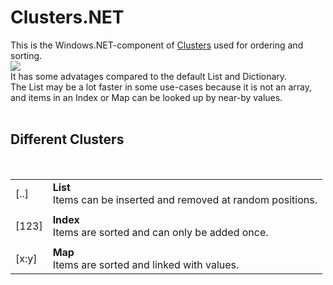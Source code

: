 ﻿<h1>Clusters.NET</h1>

<p>
This is the Windows.NET-component of
<a href="http://github.com/svenbieg/clusters">Clusters</a>
used for ordering and sorting.<br />
<img src="https://github.com/svenbieg/Clusters.NET/assets/12587394/4ea7ffb9-b870-47e7-a20f-899c64e9b1ec" /><br />
It has some advatages compared to the default List and Dictionary.<br />
The List may be a lot faster in some use-cases because it is not an array,<br />
and items in an Index or Map can be looked up by near-by values.<br />
<br />

<h2>Different Clusters</h2><br />

<table>
  <tr>
    <td>[..]</td>
    <td><b>List</b><br />Items can be inserted and removed at random positions.</td>
  </tr><tr><td></td></tr><tr>
    <td>[123]</td>
    <td><b>Index</b><br />Items are sorted and can only be added once.</td>
  </tr><tr><td></td></tr><tr>
    <td>[x:y]</td>
    <td><b>Map</b><br />Items are sorted and linked with values.</td>
  </tr>
</table><br />

<br /><br /><br /><br /><br />
